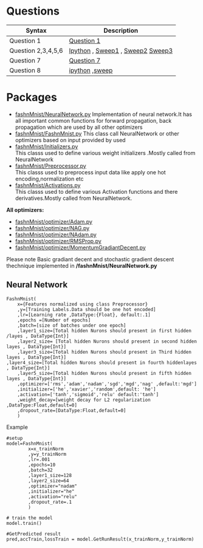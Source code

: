 
# Questions

| Syntax      | Description |
| ----------- | ----------- |
| Question 1     | [Question 1](https://github.com/ashokkumarthota/Deep-Learning/blob/main/KankanCS21M026/QS1.ipynb)       |
| Question 2,3,4,5,6    | [Ipython](https://github.com/ashokkumarthota/Deep-Learning/blob/main/KankanCS21M026/QS2,3,4,5,6_Optimizers.ipynb)       , [Sweep1](https://github.com/ashokkumarthota/Deep-Learning/blob/main/KankanCS21M026/QS4%2C5%2C6_sweepRun1.py)     ,  [Sweep2](https://github.com/ashokkumarthota/Deep-Learning/blob/main/KankanCS21M026/QS4%2C5%2C6_sweepRun2.py) [Sweep3](https://github.com/ashokkumarthota/Deep-Learning/blob/main/KankanCS21M026/QS4%2C5%2C6_sweepRun3.py)            |
| Question 7    | [Question 7](https://github.com/ashokkumarthota/Deep-Learning/blob/main/KankanCS21M026/QS7-confusionMatrix.ipynb)       |
|Question 8| [ipython](https://github.com/ashokkumarthota/Deep-Learning/blob/main/Q8_CrossVsMse.ipynb)  ,[sweep](https://github.com/ashokkumarthota/Deep-Learning/blob/main/KankanCS21M026/QS8_SweepRun.py)|



 
 

 
# Packages

 - [fashnMnist/NeuralNetwork.py](https://github.com/ashokkumarthota/Deep-Learning/blob/main/KankanCS21M026/fashnMnist/NeuralNetwork.py)
  Implementation of neural network.It has all important common functions for forward propagation, back propagation
which are used by all other optimizers
 - [fashnMnist/FashnMnist.py](https://github.com/ashokkumarthota/Deep-Learning/blob/main/KankanCS21M026/fashnMnist/FashnMnist.py)
 This class call NeuralNetwork or other optimizers based on input provided by used 
- [fashnMnist/Initializers.py](https://github.com/ashokkumarthota/Deep-Learning/blob/main/KankanCS21M026/fashnMnist/Initializers.py)		
This classs used to define  various weight initializers .Mostly called from NeuralNetwork
- [fashnMnist/Preprocessor.py](https://github.com/ashokkumarthota/Deep-Learning/blob/main/KankanCS21M026/fashnMnist/Preprocessor.py)		
 This classs used to preprocess input data like apply one hot encoding,normalization etc
- [fashnMnist/Activations.py](https://github.com/ashokkumarthota/Deep-Learning/blob/main/KankanCS21M026/fashnMnist/Activations.py)		
 This classs used to define  various Activation functions and there derivatives.Mostly called from NeuralNetwork.
		
**All optimizers:**	
- [fashnMnist/optimizer/Adam.py](https://github.com/ashokkumarthota/Deep-Learning/blob/main/KankanCS21M026/fashnMnist/optimizer/Adam.py)
- [fashnMnist/optimizer/NAG.py](https://github.com/ashokkumarthota/Deep-Learning/blob/main/KankanCS21M026/fashnMnist/optimizer/NAG.pyy)
- [fashnMnist/optimizer/NAdam.py](https://github.com/ashokkumarthota/Deep-Learning/blob/main/KankanCS21M026/fashnMnist/optimizer/NAdam.py)
- [fashnMnist/optimizer/RMSProp.py](https://github.com/ashokkumarthota/Deep-Learning/blob/main/KankanCS21M026/fashnMnist/optimizer/RMSProp.py)
- [fashnMnist/optimizer/MomentumGradiantDecent.py](https://github.com/ashokkumarthota/Deep-Learning/blob/main/KankanCS21M026/fashnMnist/optimizer/MomentumGradiantDecent.py)
		
Please note Basic gradiant decent and stochastic gradient descent thechnique implemented in **/fashnMnist/NeuralNetwork.py**

## Neural Network
```
FashnMnist(
	x={Features normalized using class Preprocessor}
	,y=[Training Labels.Data should be one hot encoded]
	,lr=[Learning rate ,DataType:{Float}, default:.1]
	,epochs =[Number of epochs]
	,batch=[size of batches under one epoch]
	,layer1_size=[Total hidden Nurons should present in first hidden /layes , DataType{Int}]
	,layer2_size= [Total hidden Nurons should present in second hidden layes , DataType{Int}]
	,layer3_size=[Total hidden Nurons should present in Third hidden layes , DataType{Int}]
,layer4_size=[Total hidden Nurons should present in fourth hiddenlayes , DataType{Int}]
	,layer5_size=[Total hidden Nurons should present in fifth hidden layes , DataType{Int}]
	,optimizer=['rms','adam','nadam','sgd','mgd','nag' ,default:'mgd']
	,initializer=['he','xavier','random',default: 'he']
	,activation=['tanh','sigmoid','relu' default:'tanh']
	,weight_decay=[weight decay for L2 regularization ,DataType:Float,default=0]
	,dropout_rate=[DataType:Float,default=0]
	)
```
Example
```
#setup
model=FashnMnist(
		x=x_trainNorm
		,y=y_trainNorm
		,lr=.001
		,epochs=10
		,batch=32
		,layer1_size=128
		,layer2_size=64
		,optimizer="nadam"
		,initializer="he"
		,activation="relu"
		,dropout_rate=.1
		)

# train the model
model.train() 

#GetPredicted result
pred,accTrain,lossTrain = model.GetRunResult(x_trainNorm,y_trainNorm)

```



	
